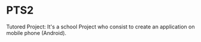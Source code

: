 # PTS2
Tutored Project:
It's a school Project who consist to create an application on mobile phone (Android).
